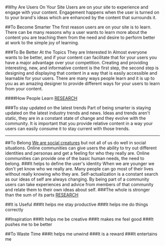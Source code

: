 #Why Are Users On Your Site
Users are on your site to experience and engage with your content. Engagement happens when the user is turned on to your brand's ideas which are enhanced by the content that surrounds it.

##To Become Smarter
The first reason users are on your site is to learn. There can be many reasons why a user wants to learn more about the content you are teaching them from the need and desire to perform better at work to the simple joy of learning.

###To Be Better At the Topics They are Interested In
Almost everyone wants to be better, and if your content can facilitate that for your users you have a major advantage over your competition. Creating and providing interesting, new, and informative content is the first step, the second step is designing and displaying that content in a way that is easily accessible and learnable for your users. There are many ways people learn and it is up to you as an amazing designer to provide different ways for your users to learn from your content.

####How People Learn [RESEARCH](www.google.com)

###To stay updated on the latest trends
Part of being smarter is staying updated on the latest industry trends and news. Ideas and trends aren't static, they are in a constant state of change and they evolve with the community. It is important that you provide relative content in a way your users can easily consume it to stay current with those trends.

----------

##To Belong
[We are social creatures](www.google.com) but not all of us do well in social situations. Online communities can give users the ability to try out different identities and personas and get a feeling for who they really are. Online communities can provide one of the basic human needs, the need to belong.
###It helps to define the user's identity
When we are younger we don't yet know who we really are. Many people can go most of their lives without really knowing who they are. Self-actualization is a constant search as our ideas of self are always changing. By being part of a community users can take experiences and advice from members of that community and relate them to their own ideas about self.
###The whole is stronger than the sum of its parts
[RESEARCH](www.google.com)

##It is Useful
###It helps me stay productive
###It helps me do things correctly

##Inspiration
###It helps me be creative
###It makes me feel good
###It pushes me to be better

##To Waste Time
###It helps me unwind
###It is a reward
###It entertains me
